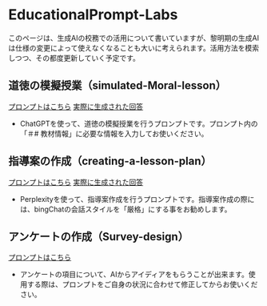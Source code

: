 # EducationalPrompt-Labs
このページは、⽣成AIの校務での活⽤について書いていますが、黎明期の生成AIは仕様の変更によって使えなくなることも大いに考えられます。活用方法を模索しつつ、その都度更新していく予定です。

## 道徳の模擬授業（simulated-Moral-lesson）
[プロンプトはこちら](https://github.com/atariryuma/EducationalPrompt-Labs/blob/main/simulated-Moral-lesson)
[実際に生成された回答](https://chat.openai.com/share/efe3fd4d-4b0d-42a3-9ddd-033af2b4b113)
* ChatGPTを使って、道徳の模擬授業を行うプロンプトです。プロンプト内の「＃# 教材情報」に必要な情報を入力してお使いください。

## 指導案の作成（creating-a-lesson-plan）
[プロンプトはこちら](https://github.com/atariryuma/EducationalPrompt-Labs/blob/main/Creating-a-lesson-plan)
[実際に生成された回答](https://www.perplexity.ai/search/86075de6-a9fd-44b5-8f43-24336ac3a3c9?s=c)
* Perplexityを使って、指導案作成を行うプロンプトです。指導案作成の際には、bingChatの会話スタイルを「厳格」にする事をお勧めします。

## アンケートの作成（Survey-design）
[プロンプトはこちら](https://github.com/atariryuma/EducationalPrompt-Labs/blob/main/Survey-design)
* アンケートの項目について、AIからアイディアをもらうことが出来ます。使用する際は、プロンプトをご自身の状況に合わせて修正してからお使いください。
